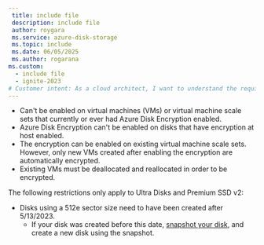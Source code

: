 ```yaml
---
 title: include file
 description: include file
 author: roygara
 ms.service: azure-disk-storage
 ms.topic: include
 ms.date: 06/05/2025
 ms.author: rogarana
ms.custom:
  - include file
  - ignite-2023
# Customer intent: As a cloud architect, I want to understand the requirements for enabling encryption on Azure Disks, so that I can ensure compliance and security for my virtual machines and storage solutions.
---
```

- Can't be enabled on virtual machines (VMs) or virtual machine scale sets that currently or ever had Azure Disk Encryption enabled. 
- Azure Disk Encryption can't be enabled on disks that have encryption at host enabled.
- The encryption can be enabled on existing virtual machine scale sets. However, only new VMs created after enabling the encryption are automatically encrypted.
- Existing VMs must be deallocated and reallocated in order to be encrypted.

The following restrictions only apply to Ultra Disks and Premium SSD v2:
- Disks using a 512e sector size need to have been created after 5/13/2023.
    - If your disk was created before this date, [snapshot your disk](/azure/virtual-machines/disks-incremental-snapshots), and create a new disk using the snapshot.